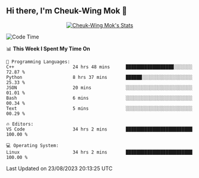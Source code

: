 ## Hi there, I'm Cheuk-Wing Mok 👋

<!--
**mozro0327/mozro0327** is a ✨ _special_ ✨ repository because its `README.md` (this file) appears on your GitHub profile.

Here are some ideas to get you started:

- 🔭 I’m currently working on ...
- 🌱 I’m currently learning ...
- 👯 I’m looking to collaborate on ...
- 🤔 I’m looking for help with ...
- 💬 Ask me about ...
- 📫 How to reach me: ...
- 😄 Pronouns: ...
- ⚡ Fun fact: ...
-->

<p align="center">
  <a href="https://github.com/mozro0327" class="rich-diff-level-one">
    <img src="https://github-readme-stats.vercel.app/api?username=mozro0327&title_color=333&text_color=777" alt="Cheuk-Wing Mok's Stats" >
    <!-- &hide=issues
    <img src="https://github-readme-stats.vercel.app/api?username=mozro0327&hide=issues&title_color=333&text_color=777" alt="Cheuk-Wing Mok's Stats" >
    -->
  </a>
</p>

<!--START_SECTION:waka-->
![Code Time](http://img.shields.io/badge/Code%20Time-1%2C892%20hrs%207%20mins-blue)

📊 **This Week I Spent My Time On** 

```text
💬 Programming Languages: 
C++                      24 hrs 48 mins      ██████████████████░░░░░░░   72.87 % 
Python                   8 hrs 37 mins       ██████░░░░░░░░░░░░░░░░░░░   25.33 % 
JSON                     20 mins             ░░░░░░░░░░░░░░░░░░░░░░░░░   01.01 % 
Bash                     6 mins              ░░░░░░░░░░░░░░░░░░░░░░░░░   00.34 % 
Text                     5 mins              ░░░░░░░░░░░░░░░░░░░░░░░░░   00.29 % 

🔥 Editors: 
VS Code                  34 hrs 2 mins       █████████████████████████   100.00 % 

💻 Operating System: 
Linux                    34 hrs 2 mins       █████████████████████████   100.00 % 
```


 Last Updated on 23/08/2023 20:13:25 UTC
<!--END_SECTION:waka-->
